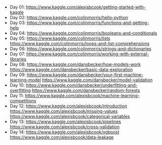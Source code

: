* Day 01: https://www.kaggle.com/alexisbcook/getting-started-with-kaggle
* Day 02: https://www.kaggle.com/colinmorris/hello-python
* Day 03: https://www.kaggle.com/colinmorris/functions-and-getting-help
* Day 04: https://www.kaggle.com/colinmorris/booleans-and-conditionals
* Day 05: https://www.kaggle.com/colinmorris/lists https://www.kaggle.com/colinmorris/loops-and-list-comprehensions
* Day 06: https://www.kaggle.com/colinmorris/strings-and-dictionaries
* Day 07: https://www.kaggle.com/colinmorris/working-with-external-libraries
* Day 08: https://www.kaggle.com/dansbecker/how-models-work https://www.kaggle.com/dansbecker/basic-data-exploration
* Day 09: https://www.kaggle.com/dansbecker/your-first-machine-learning-model https://www.kaggle.com/dansbecker/model-validation
* Day 10: https://www.kaggle.com/dansbecker/underfitting-and-overfitting https://www.kaggle.com/dansbecker/random-forests
* Day 11: https://www.kaggle.com/alexisbcook/machine-learning-competitions
* Day 12: https://www.kaggle.com/alexisbcook/introduction https://www.kaggle.com/alexisbcook/missing-values https://www.kaggle.com/alexisbcook/categorical-variables
* Day 13: https://www.kaggle.com/alexisbcook/pipelines https://www.kaggle.com/alexisbcook/cross-validation
* Day 14: https://www.kaggle.com/alexisbcook/xgboost https://www.kaggle.com/alexisbcook/data-leakage
